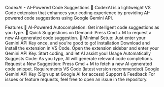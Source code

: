 CodexAI - AI-Powered Code Suggestions
🚀 CodexAI is a lightweight VS Code extension that enhances your coding experience by providing AI-powered code suggestions using Google Gemini API.

Features
🔹 AI-Powered Autocompletion: Get intelligent code suggestions as you type.
🔹 Quick Suggestions on Demand: Press Cmd + M to request a new AI-generated code suggestion.
🔹 Minimal Setup: Just enter your Gemini API Key once, and you're good to go!
Installation
Download and install the extension in VS Code.
Open the extension sidebar and enter your Gemini API Key.
Start coding, and let AI assist you!
Usage
Automatically Suggests Code: As you type, AI will generate relevant code completions.
Request a New Suggestion: Press Cmd + M to fetch a new AI-generated code snippet.
Requirements
VS Code (latest version recommended)
Google Gemini API Key (Sign up at Google AI for access)
Support & Feedback
For issues or feature requests, feel free to open an issue in the repository.